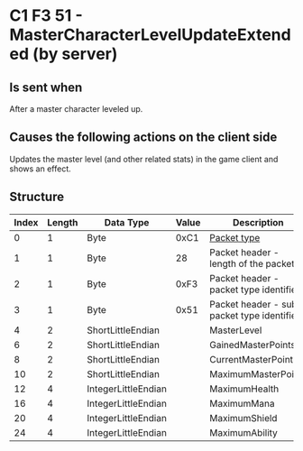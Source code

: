 # C1 F3 51 - MasterCharacterLevelUpdateExtended (by server)

## Is sent when

After a master character leveled up.

## Causes the following actions on the client side

Updates the master level (and other related stats) in the game client and shows an effect.

## Structure

| Index | Length | Data Type | Value | Description |
|-------|--------|-----------|-------|-------------|
| 0 | 1 |   Byte   | 0xC1  | [Packet type](PacketTypes.md) |
| 1 | 1 |    Byte   |   28   | Packet header - length of the packet |
| 2 | 1 |    Byte   | 0xF3  | Packet header - packet type identifier |
| 3 | 1 |    Byte   | 0x51  | Packet header - sub packet type identifier |
| 4 | 2 | ShortLittleEndian |  | MasterLevel |
| 6 | 2 | ShortLittleEndian |  | GainedMasterPoints |
| 8 | 2 | ShortLittleEndian |  | CurrentMasterPoints |
| 10 | 2 | ShortLittleEndian |  | MaximumMasterPoints |
| 12 | 4 | IntegerLittleEndian |  | MaximumHealth |
| 16 | 4 | IntegerLittleEndian |  | MaximumMana |
| 20 | 4 | IntegerLittleEndian |  | MaximumShield |
| 24 | 4 | IntegerLittleEndian |  | MaximumAbility |
